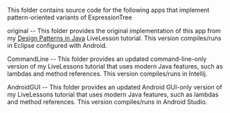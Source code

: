 This folder contains source code for the following apps that implement
pattern-oriented variants of ExpressionTree

original -- This folder provides the original implementation of this
app from my [Design Patterns in
Java](http://www.dre.vanderbilt.edu/~schmidt/LiveLessons/DPiJava/)
LiveLesson tutorial.  This version compiles/runs in Eclipse configured
with Android.

CommandLine -- This folder provides an updated command-line-only
version of my LiveLessons tutorial that uses modern Java features,
such as lambdas and method references.  This version compiles/runs in
Intellij.

AndroidGUI -- This folder provides an updated Android GUI-only version
of my LiveLessons tutorial that uses modern Java features, such as
lambdas and method references.  This version compiles/runs in Android
Studio.

